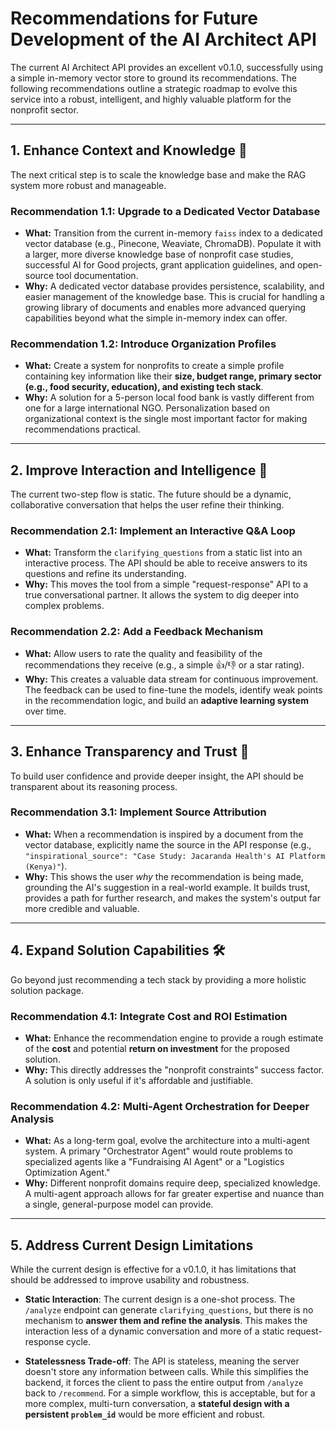 # Recommendations for Future Development of the AI Architect API

The current AI Architect API provides an excellent v0.1.0, successfully using a simple in-memory vector store to ground its recommendations. The following recommendations outline a strategic roadmap to evolve this service into a robust, intelligent, and highly valuable platform for the nonprofit sector.

---

## 1. Enhance Context and Knowledge 🧠

The next critical step is to scale the knowledge base and make the RAG system more robust and manageable.

### **Recommendation 1.1: Upgrade to a Dedicated Vector Database**
* **What:** Transition from the current in-memory `faiss` index to a dedicated vector database (e.g., Pinecone, Weaviate, ChromaDB). Populate it with a larger, more diverse knowledge base of nonprofit case studies, successful AI for Good projects, grant application guidelines, and open-source tool documentation.
* **Why:** A dedicated vector database provides persistence, scalability, and easier management of the knowledge base. This is crucial for handling a growing library of documents and enables more advanced querying capabilities beyond what the simple in-memory index can offer.

### **Recommendation 1.2: Introduce Organization Profiles**
* **What:** Create a system for nonprofits to create a simple profile containing key information like their **size, budget range, primary sector (e.g., food security, education), and existing tech stack**.
* **Why:** A solution for a 5-person local food bank is vastly different from one for a large international NGO. Personalization based on organizational context is the single most important factor for making recommendations practical.

---

## 2. Improve Interaction and Intelligence 💬

The current two-step flow is static. The future should be a dynamic, collaborative conversation that helps the user refine their thinking.

### **Recommendation 2.1: Implement an Interactive Q&A Loop**
* **What:** Transform the `clarifying_questions` from a static list into an interactive process. The API should be able to receive answers to its questions and refine its understanding.
* **Why:** This moves the tool from a simple "request-response" API to a true conversational partner. It allows the system to dig deeper into complex problems.

### **Recommendation 2.2: Add a Feedback Mechanism**
* **What:** Allow users to rate the quality and feasibility of the recommendations they receive (e.g., a simple 👍/👎 or a star rating).
* **Why:** This creates a valuable data stream for continuous improvement. The feedback can be used to fine-tune the models, identify weak points in the recommendation logic, and build an **adaptive learning system** over time.

---

## 3. Enhance Transparency and Trust 🤝

To build user confidence and provide deeper insight, the API should be transparent about its reasoning process.

### **Recommendation 3.1: Implement Source Attribution**
* **What:** When a recommendation is inspired by a document from the vector database, explicitly name the source in the API response (e.g., `"inspirational_source": "Case Study: Jacaranda Health's AI Platform (Kenya)"`).
* **Why:** This shows the user *why* the recommendation is being made, grounding the AI's suggestion in a real-world example. It builds trust, provides a path for further research, and makes the system's output far more credible and valuable.

---

## 4. Expand Solution Capabilities 🛠️

Go beyond just recommending a tech stack by providing a more holistic solution package.

### **Recommendation 4.1: Integrate Cost and ROI Estimation**
* **What:** Enhance the recommendation engine to provide a rough estimate of the **cost** and potential **return on investment** for the proposed solution.
* **Why:** This directly addresses the "nonprofit constraints" success factor. A solution is only useful if it's affordable and justifiable.

### **Recommendation 4.2: Multi-Agent Orchestration for Deeper Analysis**
* **What:** As a long-term goal, evolve the architecture into a multi-agent system. A primary "Orchestrator Agent" would route problems to specialized agents like a "Fundraising AI Agent" or a "Logistics Optimization Agent."
* **Why:** Different nonprofit domains require deep, specialized knowledge. A multi-agent approach allows for far greater expertise and nuance than a single, general-purpose model can provide.

---

## 5. Address Current Design Limitations

While the current design is effective for a v0.1.0, it has limitations that should be addressed to improve usability and robustness.

* **Static Interaction**: The current design is a one-shot process. The `/analyze` endpoint can generate `clarifying_questions`, but there is no mechanism to **answer them and refine the analysis**. This makes the interaction less of a dynamic conversation and more of a static request-response cycle.

* **Statelessness Trade-off**: The API is stateless, meaning the server doesn't store any information between calls. While this simplifies the backend, it forces the client to pass the entire output from `/analyze` back to `/recommend`. For a simple workflow, this is acceptable, but for a more complex, multi-turn conversation, a **stateful design with a persistent `problem_id`** would be more efficient and robust.